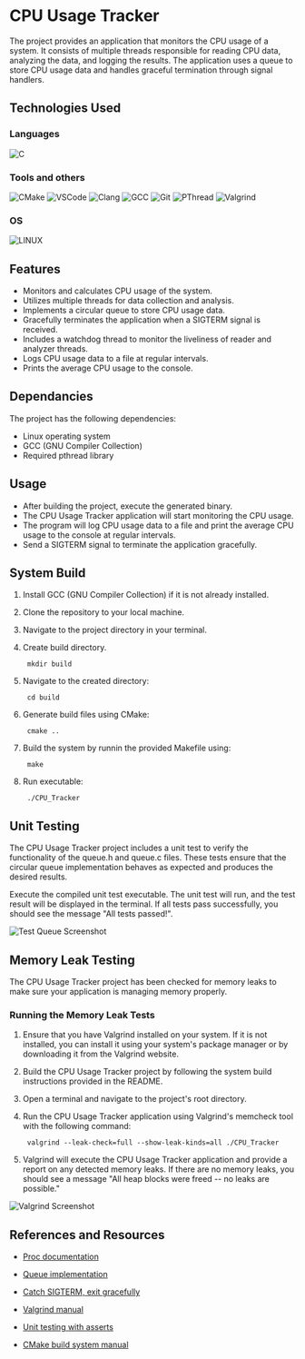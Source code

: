 
# CPU Usage Tracker

The project provides an application that monitors the CPU usage of a system. It consists of multiple threads responsible for reading CPU data, analyzing the data, and logging the results. The application uses a queue to store CPU usage data and handles graceful termination through signal handlers.

## Technologies Used

### Languages
![C](https://img.shields.io/badge/c-%2300599C.svg?style=for-the-badge&logo=c&logoColor=white)
### Tools and others
![CMake](https://img.shields.io/badge/CMake-%23008FBA.svg?style=for-the-badge&logo=cmake&logoColor=white) ![VSCode](https://img.shields.io/badge/VSCode-007ACC?style=for-the-badge)  ![Clang](https://img.shields.io/badge/clang-2B7489?style=for-the-badge) ![GCC](https://img.shields.io/badge/gcc-CD853F?style=for-the-badge) ![Git](https://img.shields.io/badge/Git-FF0000?style=for-the-badge) ![PThread](https://img.shields.io/badge/pthread-222222?style=for-the-badge) ![Valgrind](https://img.shields.io/badge/Valgrind-008000?style=for-the-badge) 
### OS
![LINUX](https://img.shields.io/badge/Linux-FCC624?style=for-the-badge&logo=linux&logoColor=black) 
 
## Features

* Monitors and calculates CPU usage of the system.
* Utilizes multiple threads for data collection and analysis.
* Implements a circular queue to store CPU usage data.
* Gracefully terminates the application when a SIGTERM signal is received.
* Includes a watchdog thread to monitor the liveliness of reader and analyzer threads.
* Logs CPU usage data to a file at regular intervals.
* Prints the average CPU usage to the console.

## Dependancies

The project has the following dependencies:

* Linux operating system
* GCC (GNU Compiler Collection)
* Required pthread library

## Usage

* After building the project, execute the generated binary.
* The CPU Usage Tracker application will start monitoring the CPU usage.
* The program will log CPU usage data to a file and print the average CPU usage to the console at regular intervals.
* Send a SIGTERM signal to terminate the application gracefully.

## System Build

1. Install GCC (GNU Compiler Collection) if it is not already installed.
2. Clone the repository to your local machine.
3. Navigate to the project directory in your terminal.
4. Create build directory.

        mkdir build
5. Navigate to the created directory:

        cd build
6. Generate build files using CMake:

        cmake ..
7. Build the system by runnin the provided Makefile using:

        make
8. Run executable:

        ./CPU_Tracker
## Unit Testing

The CPU Usage Tracker project includes a unit test to verify the functionality of the queue.h and queue.c files. These tests ensure that the circular queue implementation behaves as expected and produces the desired results.

Execute the compiled unit test executable. The unit test will run, and the test result will be displayed in the terminal. If all tests pass successfully, you should see the message "All tests passed!".

![Test Queue Screenshot](https://i.imgur.com/pPvE04W.png)

## Memory Leak Testing

The CPU Usage Tracker project has been checked for memory leaks to make sure your application is managing memory properly.

### Running the Memory Leak Tests

1. Ensure that you have Valgrind installed on your system. If it is not installed, you can install it using your system's package manager or by downloading it from the Valgrind website.
2. Build the CPU Usage Tracker project by following the system build instructions provided in the README.
3. Open a terminal and navigate to the project's root directory.
4. Run the CPU Usage Tracker application using Valgrind's memcheck tool with the following command:

        valgrind --leak-check=full --show-leak-kinds=all ./CPU_Tracker

5. Valgrind will execute the CPU Usage Tracker application and provide a report on any detected memory leaks. If there are no memory leaks, you should see a message  "All heap blocks were freed -- no leaks are possible."

![Valgrind Screenshot](https://i.imgur.com/GJ3pSTU.png)

## References and Resources

* [Proc documentation](https://www.kernel.org/doc/Documentation/filesystems/proc.txt)

* [Queue implementation](https://www.youtube.com/watch?v=FcIubL92gaI)

* [Catch SIGTERM, exit gracefully](https://airtower.wordpress.com/2010/06/16/catch-sigterm-exit-gracefully/)

* [Valgrind manual](https://valgrind.org/docs/manual/quick-start.html)

* [Unit testing with asserts](http://www.electronvector.com/blog/unit-testing-with-asserts)

* [CMake build system manual](https://cmake.org/cmake/help/latest/manual/cmake-buildsystem.7.html)
